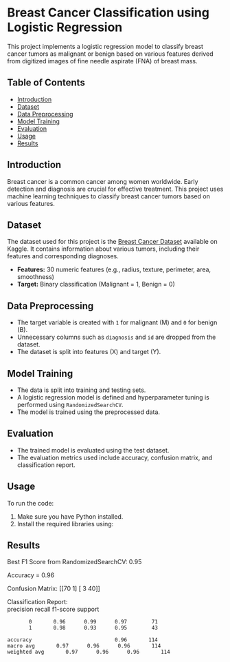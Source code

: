 # Breast Cancer Classification using Logistic Regression

This project implements a logistic regression model to classify breast cancer tumors as malignant or benign based on various features derived from digitized images of fine needle aspirate (FNA) of breast mass.

## Table of Contents

- [Introduction](#introduction)
- [Dataset](#dataset)
- [Data Preprocessing](#data-preprocessing)
- [Model Training](#model-training)
- [Evaluation](#evaluation)
- [Usage](#usage)
- [Results](#results)


## Introduction

Breast cancer is a common cancer among women worldwide. Early detection and diagnosis are crucial for effective treatment. This project uses machine learning techniques to classify breast cancer tumors based on various features.

## Dataset

The dataset used for this project is the [Breast Cancer Dataset](https://www.kaggle.com/datasets/nancyalaswad90/breast-cancer-dataset/data) available on Kaggle. It contains information about various tumors, including their features and corresponding diagnoses.

- **Features:** 30 numeric features (e.g., radius, texture, perimeter, area, smoothness)
- **Target:** Binary classification (Malignant = 1, Benign = 0)

## Data Preprocessing

- The target variable is created with `1` for malignant (M) and `0` for benign (B).
- Unnecessary columns such as `diagnosis` and `id` are dropped from the dataset.
- The dataset is split into features (X) and target (Y).

## Model Training

- The data is split into training and testing sets.
- A logistic regression model is defined and hyperparameter tuning is performed using `RandomizedSearchCV`.
- The model is trained using the preprocessed data.

## Evaluation

- The trained model is evaluated using the test dataset.
- The evaluation metrics used include accuracy, confusion matrix, and classification report.

## Usage

To run the code:

1. Make sure you have Python installed.
2. Install the required libraries using:

## Results

Best F1 Score from RandomizedSearchCV: 0.95

Accuracy = 0.96

Confusion Matrix:
[[70  1]
 [ 3 40]]
 
Classification Report:<br>
                  precision    recall  f1-score   support

           0       0.96      0.99      0.97        71
           1       0.98      0.93      0.95        43

    accuracy                           0.96       114
    macro avg       0.97      0.96      0.96       114
    weighted avg       0.97      0.96      0.96       114
